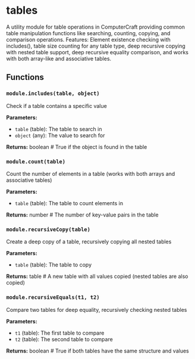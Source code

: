 # tables

A utility module for table operations in ComputerCraft providing common table manipulation functions like searching, counting, copying, and comparison operations. Features: Element existence checking with includes(), table size counting for any table type, deep recursive copying with nested table support, deep recursive equality comparison, and works with both array-like and associative tables.

## Functions

### `module.includes(table, object)`

Check if a table contains a specific value

**Parameters:**

- `table` (table): The table to search in
- `object` (any): The value to search for

**Returns:** boolean # True if the object is found in the table

### `module.count(table)`

Count the number of elements in a table (works with both arrays and associative tables)

**Parameters:**

- `table` (table): The table to count elements in

**Returns:** number # The number of key-value pairs in the table

### `module.recursiveCopy(table)`

Create a deep copy of a table, recursively copying all nested tables

**Parameters:**

- `table` (table): The table to copy

**Returns:** table # A new table with all values copied (nested tables are also copied)

### `module.recursiveEquals(t1, t2)`

Compare two tables for deep equality, recursively checking nested tables

**Parameters:**

- `t1` (table): The first table to compare
- `t2` (table): The second table to compare

**Returns:** boolean # True if both tables have the same structure and values

